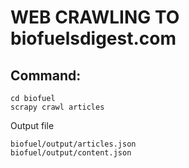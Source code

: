 # WEB CRAWLING TO  biofuelsdigest.com


## Command:
```
cd biofuel
scrapy crawl articles
```

Output file
```
biofuel/output/articles.json
biofuel/output/content.json
```